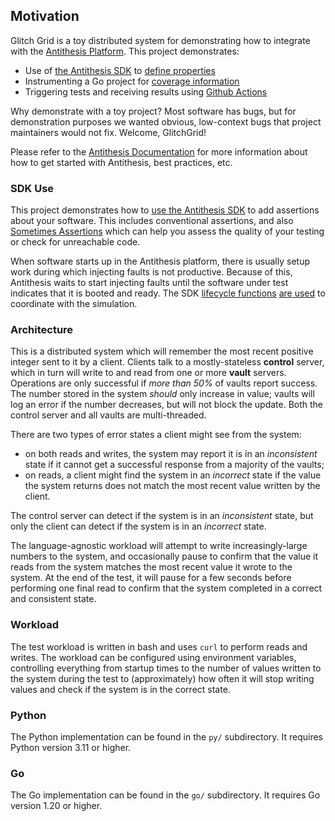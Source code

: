 ## Motivation

Glitch Grid is a toy distributed system for demonstrating how to
integrate with the [Antithesis Platform](https://antithesis.com/). This project demonstrates:

* Use of [the Antithesis SDK]((https://antithesis.com/docs/using_antithesis/sdk/overview.html#))
   to [define properties](https://antithesis.com/docs/using_antithesis/properties.html)
* Instrumenting a Go project for [coverage information](https://antithesis.com/docs/instrumentation/overview.html)
* Triggering tests and receiving results using [Github Actions](https://antithesis.com/docs/using_antithesis/ci.html)

Why demonstrate with a toy project? Most software has bugs, but for demonstration purposes 
we wanted obvious, low-context bugs that project maintainers would not fix. Welcome, GlitchGrid!

Please refer to the [Antithesis Documentation](https://antithesis.com/docs/) for more information about
how to get started with Antithesis, best practices, etc.

### SDK Use

This project demonstrates how to [use the Antithesis SDK](https://github.com/search?q=repo%3Aantithesishq%2Fglitch-grid+%28Always+OR+Sometimes%29&type=code) to add assertions about your software.
This includes conventional assertions, and also [Sometimes Assertions](https://antithesis.com/docs/best_practices/sometimes_assertions.html) which can help you
assess the quality of your testing or check for unreachable code. 

When software starts up in the Antithesis platform, there is usually setup work during which
injecting faults is not productive. Because of this, Antithesis waits to start injecting
faults until the software under test indicates that it is booted and ready. The SDK
[lifecycle functions](https://antithesis.com/docs/using_antithesis/sdk/overview.html#)
[are used](https://github.com/search?q=repo%3Aantithesishq%2Fglitch-grid+SetupComplete&type=code)
to coordinate with the simulation.

### Architecture

This is a distributed system which will remember the most recent positive
integer sent to it by a client. Clients talk to a mostly-stateless **control** server,
which in turn will write to and read from one or more **vault** servers. Operations
are only successful if *more than 50%* of vaults report success. The number stored in
the system *should* only increase in value; vaults will log an error if the number
decreases, but will not block the update. Both the control server and all vaults are
multi-threaded.

There are two types of error states a client might see from the system:
* on both reads and writes, the system may report it is in an *inconsistent* state if
  it cannot get a successful response from a majority of the vaults;
* on reads, a client might find the system in an *incorrect* state if the value the
  system returns does not match the most recent value written by the client.

The control server can detect if the system is in an *inconsistent* state, but only the
client can detect if the system is in an *incorrect* state.

The language-agnostic workload will attempt to write increasingly-large numbers to the
system, and occasionally pause to confirm that the value it reads from the system
matches the most recent value it wrote to the system. At the end of the test, it will
pause for a few seconds before performing one final read to confirm that the system
completed in a correct and consistent state.

### Workload

The test workload is written in bash and uses `curl` to perform reads and writes. The workload
can be configured using environment variables, controlling everything from startup times to the
number of values written to the system during the test to (approximately) how often it will stop
writing values and check if the system is in the correct state.

### Python

The Python implementation can be found in the `py/` subdirectory. It requires Python version 3.11 or higher.

### Go

The Go implementation can be found in the `go/` subdirectory. It requires Go version 1.20 or higher.
